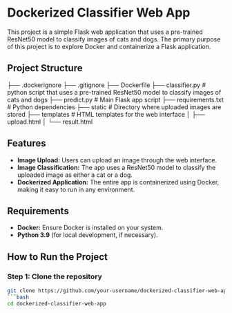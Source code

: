 # Dockerized Classifier Web App

This project is a simple Flask web application that uses a pre-trained ResNet50 model to classify images of cats and dogs. The primary purpose of this project is to explore Docker and containerize a Flask application.

## Project Structure

├── .dockerignore
├── .gitignore 
├── Dockerfile 
├── classifier.py # python script that uses a pre-trained ResNet50 model to classify images of cats and dogs 
├── predict.py # Main Flask app script 
├── requirements.txt # Python dependencies 
├── static # Directory where uploaded images are stored 
├── templates # HTML templates for the web interface
   │ ├── upload.html 
   │ └── result.html


## Features

- **Image Upload:** Users can upload an image through the web interface.
- **Image Classification:** The app uses a ResNet50 model to classify the uploaded image as either a cat or a dog.
- **Dockerized Application:** The entire app is containerized using Docker, making it easy to run in any environment.

## Requirements

- **Docker:** Ensure Docker is installed on your system.
- **Python 3.9** (for local development, if necessary).

## How to Run the Project

### Step 1: Clone the repository

```bash
git clone https://github.com/your-username/dockerized-classifier-web-app.git
```bash
cd dockerized-classifier-web-app


